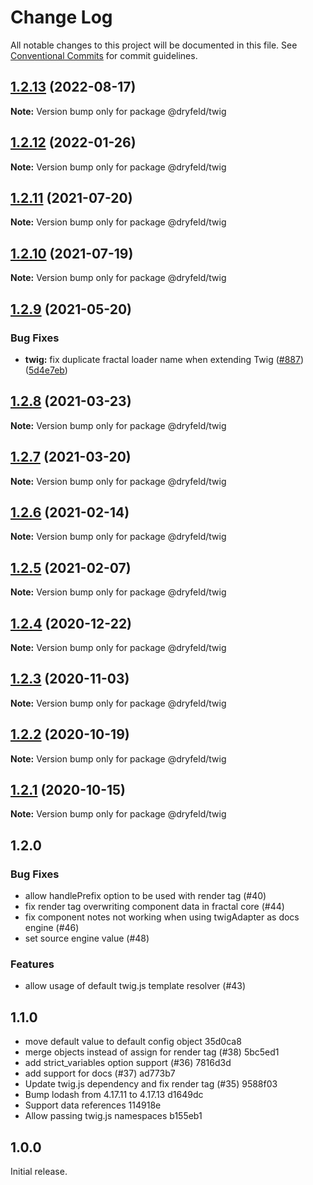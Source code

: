 # Change Log

All notable changes to this project will be documented in this file.
See [Conventional Commits](https://conventionalcommits.org) for commit guidelines.

## [1.2.13](https://github.com/frctl/fractal/compare/@dryfeld/twig@1.2.12...@dryfeld/twig@1.2.13) (2022-08-17)

**Note:** Version bump only for package @dryfeld/twig





## [1.2.12](https://github.com/frctl/fractal/compare/@dryfeld/twig@1.2.11...@dryfeld/twig@1.2.12) (2022-01-26)

**Note:** Version bump only for package @dryfeld/twig





## [1.2.11](https://github.com/frctl/fractal/compare/@dryfeld/twig@1.2.10...@dryfeld/twig@1.2.11) (2021-07-20)

**Note:** Version bump only for package @dryfeld/twig





## [1.2.10](https://github.com/frctl/fractal/compare/@dryfeld/twig@1.2.9...@dryfeld/twig@1.2.10) (2021-07-19)

**Note:** Version bump only for package @dryfeld/twig





## [1.2.9](https://github.com/frctl/fractal/compare/@dryfeld/twig@1.2.8...@dryfeld/twig@1.2.9) (2021-05-20)


### Bug Fixes

* **twig:** fix duplicate fractal loader name when extending Twig ([#887](https://github.com/frctl/fractal/issues/887)) ([5d4e7eb](https://github.com/frctl/fractal/commit/5d4e7eb890064546e996a4a76faf6d13d96ffe15))





## [1.2.8](https://github.com/frctl/fractal/compare/@dryfeld/twig@1.2.7...@dryfeld/twig@1.2.8) (2021-03-23)

**Note:** Version bump only for package @dryfeld/twig





## [1.2.7](https://github.com/frctl/fractal/compare/@dryfeld/twig@1.2.6...@dryfeld/twig@1.2.7) (2021-03-20)

**Note:** Version bump only for package @dryfeld/twig





## [1.2.6](https://github.com/frctl/fractal/compare/@dryfeld/twig@1.2.5...@dryfeld/twig@1.2.6) (2021-02-14)

**Note:** Version bump only for package @dryfeld/twig





## [1.2.5](https://github.com/frctl/fractal/compare/@dryfeld/twig@1.2.4...@dryfeld/twig@1.2.5) (2021-02-07)

**Note:** Version bump only for package @dryfeld/twig





## [1.2.4](https://github.com/frctl/fractal/compare/@dryfeld/twig@1.2.3...@dryfeld/twig@1.2.4) (2020-12-22)

**Note:** Version bump only for package @dryfeld/twig





## [1.2.3](https://github.com/frctl/fractal/compare/@dryfeld/twig@1.2.2...@dryfeld/twig@1.2.3) (2020-11-03)

**Note:** Version bump only for package @dryfeld/twig





## [1.2.2](https://github.com/frctl/fractal/compare/@dryfeld/twig@1.2.1...@dryfeld/twig@1.2.2) (2020-10-19)

**Note:** Version bump only for package @dryfeld/twig





## [1.2.1](https://github.com/frctl/fractal/compare/@dryfeld/twig@1.2.0...@dryfeld/twig@1.2.1) (2020-10-15)

**Note:** Version bump only for package @dryfeld/twig





## 1.2.0

### Bug Fixes

-   allow handlePrefix option to be used with render tag (#40)
-   fix render tag overwriting component data in fractal core (#44)
-   fix component notes not working when using twigAdapter as docs engine (#46)
-   set source engine value (#48)

### Features

-   allow usage of default twig.js template resolver (#43)

## 1.1.0

-   move default value to default config object 35d0ca8
-   merge objects instead of assign for render tag (#38) 5bc5ed1
-   add strict_variables option support (#36) 7816d3d
-   add support for docs (#37) ad773b7
-   Update twig.js dependency and fix render tag (#35) 9588f03
-   Bump lodash from 4.17.11 to 4.17.13 d1649dc
-   Support data references 114918e
-   Allow passing twig.js namespaces b155eb1

## 1.0.0

Initial release.
